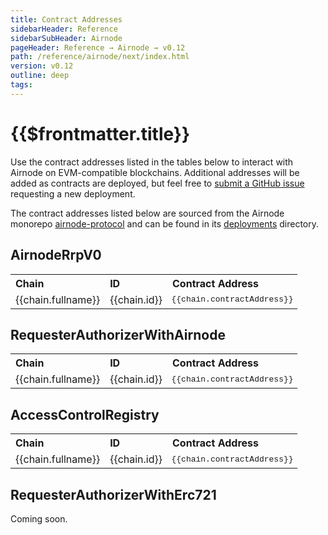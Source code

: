 ```yaml
---
title: Contract Addresses
sidebarHeader: Reference
sidebarSubHeader: Airnode
pageHeader: Reference → Airnode → v0.12
path: /reference/airnode/next/index.html
version: v0.12
outline: deep
tags:
---
```


<VersionWarning/>

<PageHeader/>

<SearchHighlight/>

<FlexStartTag/>

# {{$frontmatter.title}}

Use the contract addresses listed in the tables below to interact with Airnode
on EVM-compatible blockchains. Additional addresses will be added as contracts
are deployed, but feel free to
[submit a GitHub issue<ExternalLinkImage/>](https://github.com/api3dao/airnode/issues)
requesting a new deployment.

The contract addresses listed below are sourced from the Airnode monorepo
[airnode-protocol](https://github.com/api3dao/airnode/tree/v0.11/packages/airnode-protocol)
and can be found in its
[deployments](https://github.com/api3dao/airnode/tree/v0.11/packages/airnode-protocol/deployments)
directory.

## AirnodeRrpV0

<table>
<th class="contract-addresses-heading">Chain</th><th class="contract-addresses-heading">ID</th><th class="contract-addresses-heading">Contract Address</th>
<tr v-for="(chain, index) in AirnodeRrpV0">
    <td style="max-width:150px;">{{chain.fullname}}</td>
    <td>{{chain.id}}</td>
    <td  class="contract-addresses-address" NOWRAP>{{chain.contractAddress}}
        <CopyIcon :text="chain.contractAddress" />
    </td>
</tr>
</table>

## RequesterAuthorizerWithAirnode

<table>
<th class="contract-addresses-heading">Chain</th><th class="contract-addresses-heading">ID</th><th class="contract-addresses-heading">Contract Address</th>
<tr v-for="(chain, index) in RequesterAuthorizerWithAirnode">
    <td style="max-width:150px;">{{chain.fullname}}</td>
    <td>{{chain.id}}</td>
    <td class="contract-addresses-address" NOWRAP>{{chain.contractAddress}}
        <CopyIcon :text="chain.contractAddress" />
    </td>
</tr>
</table>

## AccessControlRegistry

<table>
<th class="contract-addresses-heading">Chain</th><th class="contract-addresses-heading">ID</th><th class="contract-addresses-heading">Contract Address</th>
<tr v-for="(chain, index) in AccessControlRegistry">
    <td style="max-width:150px;">{{chain.fullname}}</td>
    <td>{{chain.id}}</td>
    <td class="contract-addresses-address" NOWRAP>{{chain.contractAddress}}
        <CopyIcon :text="chain.contractAddress" />
    </td>
</tr>
</table>

## RequesterAuthorizerWithErc721

Coming soon.

<FlexEndTag/>

<script setup lang="ts">
    import AirnodeRrpV0 from './src/AirnodeRrpV0.json';
    import AccessControlRegistry from './src/AccessControlRegistry.json';
    import RequesterAuthorizerWithAirnode from './src/RequesterAuthorizerWithAirnode.json';
</script>

<style scoped>
.contract-addresses-address {
  font-family: courier;
  font-size: small;
}
.contract-addresses-heading {
  text-align: left;
}
.contract-addresses-copy-icon {
  margin-left: 5px;
  cursor: pointer;
  height: 11px;
}
</style>
